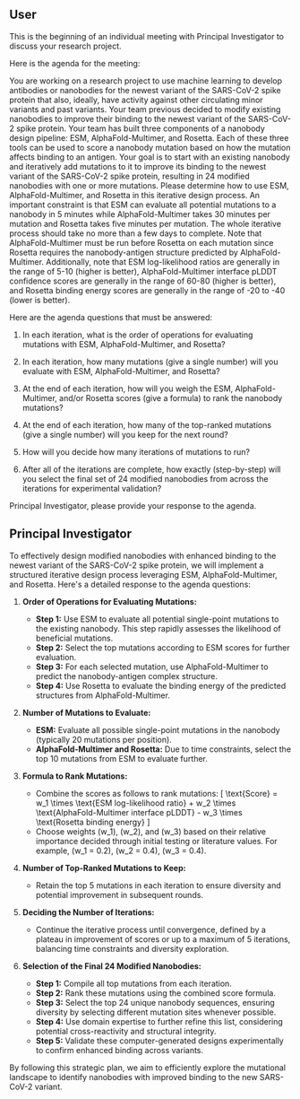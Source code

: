 ## User

This is the beginning of an individual meeting with Principal Investigator to discuss your research project.

Here is the agenda for the meeting:

You are working on a research project to use machine learning to develop antibodies or nanobodies for the newest variant of the SARS-CoV-2 spike protein that also, ideally, have activity against other circulating minor variants and past variants. Your team previous decided to modify existing nanobodies to improve their binding to the newest variant of the SARS-CoV-2 spike protein. Your team has built three components of a nanobody design pipeline: ESM, AlphaFold-Multimer, and Rosetta. Each of these three tools can be used to score a nanobody mutation based on how the mutation affects binding to an antigen. Your goal is to start with an existing nanobody and iteratively add mutations to it to improve its binding to the newest variant of the SARS-CoV-2 spike protein, resulting in 24 modified nanobodies with one or more mutations. Please determine how to use ESM, AlphaFold-Multimer, and Rosetta in this iterative design process. An important constraint is that ESM can evaluate all potential mutations to a nanobody in 5 minutes while AlphaFold-Multimer takes 30 minutes per mutation and Rosetta takes five minutes per mutation. The whole iterative process should take no more than a few days to complete. Note that AlphaFold-Multimer must be run before Rosetta on each mutation since Rosetta requires the nanobody-antigen structure predicted by AlphaFold-Multimer. Additionally, note that ESM log-likelihood ratios are generally in the range of 5-10 (higher is better), AlphaFold-Multimer interface pLDDT confidence scores are generally in the range of 60-80 (higher is better), and Rosetta binding energy scores are generally in the range of -20 to -40 (lower is better).

Here are the agenda questions that must be answered:

1. In each iteration, what is the order of operations for evaluating mutations with ESM, AlphaFold-Multimer, and Rosetta?

2. In each iteration, how many mutations (give a single number) will you evaluate with ESM, AlphaFold-Multimer, and Rosetta?

3. At the end of each iteration, how will you weigh the ESM, AlphaFold-Multimer, and/or Rosetta scores (give a formula) to rank the nanobody mutations?

4. At the end of each iteration, how many of the top-ranked mutations (give a single number) will you keep for the next round?

5. How will you decide how many iterations of mutations to run?

6. After all of the iterations are complete, how exactly (step-by-step) will you select the final set of 24 modified nanobodies from across the iterations for experimental validation?

Principal Investigator, please provide your response to the agenda.

## Principal Investigator

To effectively design modified nanobodies with enhanced binding to the newest variant of the SARS-CoV-2 spike protein, we will implement a structured iterative design process leveraging ESM, AlphaFold-Multimer, and Rosetta. Here's a detailed response to the agenda questions:

1. **Order of Operations for Evaluating Mutations:**
   - **Step 1:** Use ESM to evaluate all potential single-point mutations to the existing nanobody. This step rapidly assesses the likelihood of beneficial mutations.
   - **Step 2:** Select the top mutations according to ESM scores for further evaluation.
   - **Step 3:** For each selected mutation, use AlphaFold-Multimer to predict the nanobody-antigen complex structure.
   - **Step 4:** Use Rosetta to evaluate the binding energy of the predicted structures from AlphaFold-Multimer.

2. **Number of Mutations to Evaluate:**
   - **ESM:** Evaluate all possible single-point mutations in the nanobody (typically 20 mutations per position).
   - **AlphaFold-Multimer and Rosetta:** Due to time constraints, select the top 10 mutations from ESM to evaluate further.

3. **Formula to Rank Mutations:**
   - Combine the scores as follows to rank mutations:
     \[
     \text{Score} = w_1 \times \text{ESM log-likelihood ratio} + w_2 \times \text{AlphaFold-Multimer interface pLDDT} - w_3 \times \text{Rosetta binding energy}
     \]
   - Choose weights \(w_1\), \(w_2\), and \(w_3\) based on their relative importance decided through initial testing or literature values. For example, \(w_1 = 0.2\), \(w_2 = 0.4\), \(w_3 = 0.4\).

4. **Number of Top-Ranked Mutations to Keep:**
   - Retain the top 5 mutations in each iteration to ensure diversity and potential improvement in subsequent rounds.

5. **Deciding the Number of Iterations:**
   - Continue the iterative process until convergence, defined by a plateau in improvement of scores or up to a maximum of 5 iterations, balancing time constraints and diversity exploration.

6. **Selection of the Final 24 Modified Nanobodies:**
   - **Step 1:** Compile all top mutations from each iteration.
   - **Step 2:** Rank these mutations using the combined score formula.
   - **Step 3:** Select the top 24 unique nanobody sequences, ensuring diversity by selecting different mutation sites whenever possible.
   - **Step 4:** Use domain expertise to further refine this list, considering potential cross-reactivity and structural integrity.
   - **Step 5:** Validate these computer-generated designs experimentally to confirm enhanced binding across variants.

By following this strategic plan, we aim to efficiently explore the mutational landscape to identify nanobodies with improved binding to the new SARS-CoV-2 variant.

